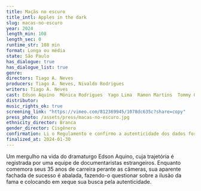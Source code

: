```yaml
---
title: Maçãs no escuro
title_intl: Apples in the dark
slug: macas-no-escuro
year: 2024
length_min: 108
length_sec: 0
runtime_str: 108 min
format: Longa ou média
state: São Paulo
has_dialogue: true
has_dialogue_list: true
genre: 
directors: Tiago A. Neves
producers: Tiago A. Neves, Nivaldo Rodrigues
writers: Tiago A. Neves
cast: Edson Aquino  Mônica Rodrigues  Yago Lima  Ramon Martins  Tommy Germain   Malick Kimberly  Mario Laguno  Charles Ramos
distributor: 
music_rights_ok: true
screening_link: "https://vimeo.com/812369945/1078dc635c?share=copy"
press_photo: /assets/press/macas-no-escuro.jpg
ethnicity_director: Branca
gender_director: Cisgênero
confirmation: Li o Regulamento e confirmo a autenticidade dos dados fornecido nesta ficha de inscrição.
finalized_at: 2024-01-30
---
```


Um mergulho na vida do dramaturgo Edson Aquino, cuja trajetória é registrada por uma equipe de documentaristas estrangeiros. Enquanto comemora seus 35 anos de carreira perante as câmeras, sua aparente fachada de sucesso é abalada, fazendo-o questionar sobre a ilusão da fama e colocando em xeque sua busca pela autenticidade.
